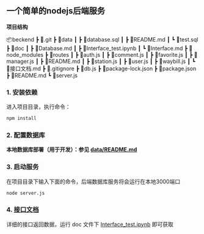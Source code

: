 ## 一个简单的nodejs后端服务

**项目结构**

📦beckend
 ┣ 📂.git
 ┣ 📂data
 ┃ ┣ 📜database.sql
 ┃ ┣ 📜README.md
 ┃ ┗ 📜test.sql
 ┣ 📂doc
 ┃ ┣ 📜Database.md
 ┃ ┣ 📜Interface_test.ipynb
 ┃ ┗ 📜Interface.md
 ┣ 📂node_modules
 ┣ 📂routes
 ┃ ┣ 📜auth.js
 ┃ ┣ 📜comment.js
 ┃ ┣ 📜favorite.js
 ┃ ┣ 📜manager.js
 ┃ ┣ 📜README.md
 ┃ ┣ 📜station.js
 ┃ ┣ 📜user.js
 ┃ ┣ 📜waybill.js
 ┃ ┗ 📜接口文档.md
 ┣ 📜.gitignore
 ┣ 📜db.js
 ┣ 📜package-lock.json
 ┣ 📜package.json
 ┣ 📜README.md
 ┗ 📜server.js

### 1. 安装依赖

进入项目目录，执行命令：

```bash
npm install
```

### 2. 配置数据库

**本地数据库部署（用于开发）：参见 [data/README.md](data/README.md)**

### 3. 启动服务

在项目目录下输入下面的命令，后端数据库服务将会运行在本地3000端口

```bash
node server.js
```

### 4. [接口文档](doc/Interface.md)

详细的接口返回数据，运行 doc 文件下 [Interface_test.ipynb](doc/Interface_test.ipynb) 即可获取